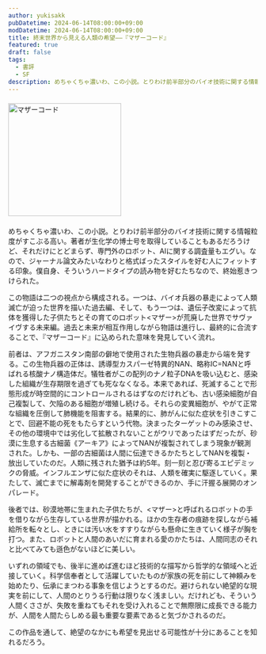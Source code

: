 ```yaml
---
author: yukisakk
pubDatetime: 2024-06-14T08:00:00+09:00
modDatetime: 2024-06-14T08:00:00+09:00
title: 終末世界から見える人類の希望——『マザーコード』
featured: true
draft: false
tags:
  - 書評
  - SF
description: めちゃくちゃ濃いわ、この小説。とりわけ前半部分のバイオ技術に関する情報粒度がすこぶる高い。
---
```


<div style="margin: 20px 0">
<a href="https://www.amazon.co.jp/dp/4150123241/ref=nosim?tag=revbooks084-22" class="inline-block" style="margin: 0; padding: 0; border-width: 0;">
<img class="inline-block" src="https://images-na.ssl-images-amazon.com/images/P/4150123241.09.LZZZZZZZ.jpg" alt="マザーコード" style="width: 228px; height: auto; border-radius: 0; margin: 0; padding: 0;">
</a>
</div>

めちゃくちゃ濃いわ、この小説。とりわけ前半部分のバイオ技術に関する情報粒度がすこぶる高い。著者が生化学の博士号を取得していることもあるだろうけど、それだけにとどまらず、専門外のロボット、AIに関する調査量もエグい。なので、ジャーナル論文みたいなわりと格式ばったスタイルを好む人にフィットする印象。僕自身、そういうハードタイプの読み物を好むたちなので、終始惹きつけられた。

この物語は二つの視点から構成される。一つは、バイオ兵器の暴走によって人類滅亡が迫った世界を描いた過去編、そして、もう一つは、遺伝子改変によって抗体を獲得した子供たちとその育てのロボット<マザー>が荒廃した世界でサヴァイヴする未来編。過去と未来が相互作用しながら物語は進行し、最終的に合流することで、『マザーコード』に込められた意味を発見していく流れ。

前者は、アフガニスタン南部の僻地で使用された生物兵器の暴走から端を発する。この生物兵器の正体は、誘導型カスパーゼ特異的NAN、略称IC=NANと呼ばれる核酸ナノ構造体だ。犠牲者がこの配列のナノ粒子DNAを吸い込むと、感染した組織が生存期限を過ぎても死ななくなる。本来であれば、死滅することで形態形成が時空間的にコントロールされるはずなのだけれども、古い感染細胞が自己複製して、欠陥のある細胞が増殖し続ける。それらの変異細胞が、やがて正常な組織を圧倒して肺機能を阻害する。結果的に、肺がんに似た症状を引きこすことで、回避不能の死をもたらすという代物。決まったターゲットのみ感染させ、その他の環境中では劣化して拡散されないことがウリであったはずだったが、砂漠に生息する古細菌《アーキア》によってNANが複製されてしまう現象が観測された。しかも、一部の古細菌は人間に伝達できるかたちとしてNANを複製・放出していたのだ。人類に残された猶予は約5年。刻一刻と忍び寄るエピデミックの脅威。インフルエンザに似た症状のそれは、人類を確実に駆逐していく。果たして、滅亡までに解毒剤を開発することができるのか、手に汗握る展開のオンパレード。

後者では、砂漠地帯に生まれた子供たちが、<マザー>と呼ばれるロボットの手を借りながら生存している世界が描かれる。ほかの生存者の痕跡を探しながら補給所を転々とし、ときには汚い水をすすりながらも懸命に生きていく様子が胸を打つ。また、ロボットと人間のあいだに育まれる愛のかたちは、人間同志のそれと比べてみても遜色がないほどに美しい。

いずれの領域でも、後半に進めば進むほど技術的な描写から哲学的な領域へと近接していく。科学信奉者として活躍していたものが家族の死を前にして神頼みを始めたり、伝承にまつわる事象を信じようとするのだ。避けられない絶望的な現実を前にして、人間のとりうる行動は限りなく浅ましい。だけれども、そういう人間くささが、失敗を重ねてもそれを受け入れることで無際限に成長できる能力が、人間を人間たらしめる最も重要な要素であると気づかされるのだ。

この作品を通して、絶望のなかにも希望を見出せる可能性が十分にあることを知れるだろう。
